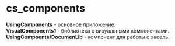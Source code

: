 # cs_components

**UsingComponents** - основное приложение.  
**VisualComponents1** - библиотека с визуальными компонентами.  
**UsingCompoents/DocumenLib** - компонент для работы с эксель.  

